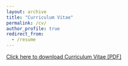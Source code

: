 ```yaml
---
layout: archive
title: "Curriculum Vitae"
permalink: /cv/
author_profile: true
redirect_from:
  - /resume
---
```


<a href ="https://github.com/amits1ngh/amits1ngh.github.io/raw/master/files/CV_Amit.pdf" type="application/pdf" >Click here to download Curriculum Vitae [PDF]</a>
